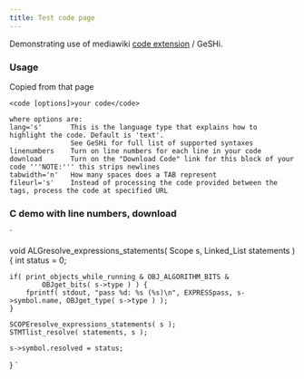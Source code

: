 ```yaml
---
title: Test code page
---
```


Demonstrating use of mediawiki [code
extension](http://www.mediawiki.org/wiki/Extension:Code) / GeSHi.

### Usage

Copied from that page

    <code [options]>your code</code>

    where options are:
    lang='s'       This is the language type that explains how to highlight the code. Default is 'text'.
                   See GeSHi for full list of supported syntaxes
    linenumbers    Turn on line numbers for each line in your code
    download       Turn on the "Download Code" link for this block of your code '''NOTE:''' this strips newlines
    tabwidth='n'   How many spaces does a TAB represent
    fileurl='s'    Instead of processing the code provided between the tags, process the code at specified URL

### C demo with line numbers, download

`

void ALGresolve_expressions_statements( Scope s, Linked_List statements ) {
    int status = 0;

    if( print_objects_while_running & OBJ_ALGORITHM_BITS &
            OBJget_bits( s->type ) ) {
        fprintf( stdout, "pass %d: %s (%s)\n", EXPRESSpass, s->symbol.name, OBJget_type( s->type ) );
    }

    SCOPEresolve_expressions_statements( s );
    STMTlist_resolve( statements, s );

    s->symbol.resolved = status;
}
`
